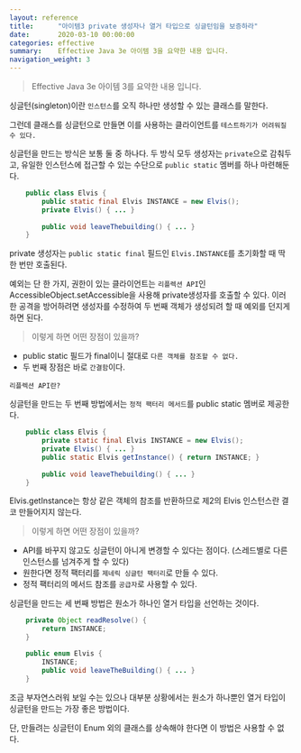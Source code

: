 ```yaml
---
layout: reference
title:      "아이템3 private 생성자나 열거 타입으로 싱글턴임을 보증하라"
date:       2020-03-10 00:00:00
categories: effective
summary:    Effective Java 3e 아이템 3을 요약한 내용 입니다.
navigation_weight: 3
---
```


> Effective Java 3e 아이템 3를 요약한 내용 입니다.

싱글턴(singleton)이란 `인스턴스`를 오직 하나만 생성할 수 있는 클래스를 말한다. 

그런데 클래스를 싱글턴으로 만들면 이를 사용하는 클라이언트를 `테스트하기가 어려워질 수 있다.` 

싱글턴을 만드는 방식은 보통 둘 중 하나다. 두 방식 모두 생성자는 `private`으로 감춰두고, 유일한 인스턴스에 접근할 수 있는 수단으로 `public static` 멤버를 하나 마련해둔다. 
```java
    public class Elvis {
    	public static final Elvis INSTANCE = new Elvis();
    	private Elvis() { ... }
    
    	public void leaveThebuilding() { ... }
    }
```

private 생성자는 `public static final` 필드인 `Elvis.INSTANCE`를 초기화할 때 딱 한 번만 호출된다. 

예외는 단 한 가지, 권한이 있는 클라이언트는 `리플렉션 API`인 AccessibleObject.setAccessible을 사용해 private생성자를 호출할 수 있다. 이러한 공격을 방어하려면 생성자를 수정하여 두 번째 객체가 생성되려 할 때 예외를 던지게 하면 된다. 

> 이렇게 하면 어떤 장점이 있을까?

- public static 필드가 final이니 절대로 `다른 객체를 참조할 수 없다.`
- 두 번째 장점은 바로 `간결함`이다.

`리플렉션 API란?`

싱글턴을 만드는 두 번째 방법에서는 `정적 팩터리 메서드`를 public static 멤버로 제공한다. 
```java
    public class Elvis {
    	private static final Elvis INSTANCE = new Elvis();
    	private Elvis() { ... }
    	public static Elvis getInstance() { return INSTANCE; }
    
    	public void leaveThebuilding() { ... }
    }
```

Elvis.getInstance는 항상 같은 객체의 참조를 반환하므로 제2의 Elvis 인스턴스란 결코 만들어지지 않는다. 

> 이렇게 하면 어떤 장점이 있을까?

- API를 바꾸지 않고도 싱글턴이 아니게 변경할 수 있다는 점이다. (스레드별로 다른 인스턴스를 넘겨주게 할 수 있다)
- 원한다면 정적 팩터리를 `제네릭 싱글턴 팩터리`로 만들 수 있다.
- 정적 팩터리의 메서드 참조를 `공급자`로 사용할 수 있다.

싱글턴을 만드는 세 번째 방법은 원소가 하나인 열거 타입을 선언하는 것이다. 
```java
    private Object readResolve() {
    	return INSTANCE;
    }

    public enum Elvis {
    	INSTANCE;
    	public void leaveTheBuilding() { ... }
    }
```

조금 부자연스러워 보일 수는 있으나 대부분 상황에서는 원소가 하나뿐인 열거 타입이 싱글턴을 만드는 가장 좋은 방법이다. 

단, 만들려는 싱글턴이 Enum 외의 클래스를 상속해야 한다면 이 방법은 사용할 수 없다.